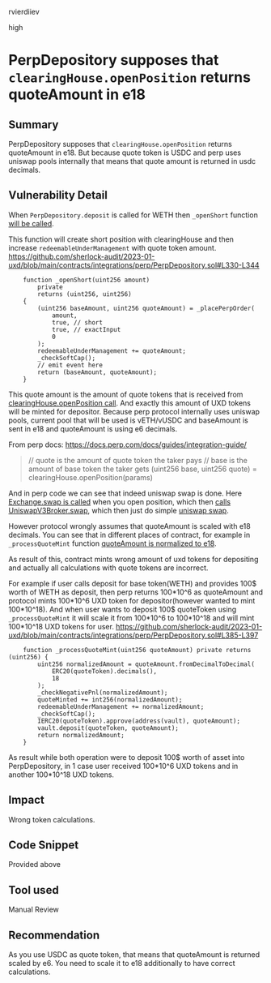 rvierdiiev

high

# PerpDepository supposes that `clearingHouse.openPosition` returns quoteAmount in e18

## Summary
PerpDepository supposes that `clearingHouse.openPosition` returns quoteAmount in e18. But because quote token is USDC and perp uses uniswap pools internally that means that quote amount is returned in usdc decimals.
## Vulnerability Detail
When `PerpDepository.deposit` is called for WETH then `_openShort` function [will be called](https://github.com/sherlock-audit/2023-01-uxd/blob/main/contracts/integrations/perp/PerpDepository.sol#L246).

This function will create short position with clearingHouse and then increase `redeemableUnderManagement` with quote token amount.
https://github.com/sherlock-audit/2023-01-uxd/blob/main/contracts/integrations/perp/PerpDepository.sol#L330-L344
```solidity
    function _openShort(uint256 amount)
        private
        returns (uint256, uint256)
    {
        (uint256 baseAmount, uint256 quoteAmount) = _placePerpOrder(
            amount,
            true, // short
            true, // exactInput
            0
        );
        redeemableUnderManagement += quoteAmount;
        _checkSoftCap();
        // emit event here
        return (baseAmount, quoteAmount);
    }
```
This quote amount is the amount of quote tokens that is received from [clearingHouse.openPosition call](https://github.com/sherlock-audit/2023-01-uxd/blob/main/contracts/integrations/perp/PerpDepository.sol#L367-L369). And exactly this amount of UXD tokens will be minted for depositor.
Because perp protocol internally uses uniswap pools, current pool that will be used is vETH/vUSDC and baseAmount is sent in e18 and quoteAmount is using e6 decimals.

From perp docs:
https://docs.perp.com/docs/guides/integration-guide/
> // quote is the amount of quote token the taker pays
// base is the amount of base token the taker gets
(uint256 base, uint256 quote) = clearingHouse.openPosition(params)

And in perp code we can see that indeed uniswap swap is done. Here [Exchange.swap is called](https://github.com/perpetual-protocol/perp-curie-contract/blob/main/contracts/ClearingHouse.sol#L898-L908) when you open position, which then [calls UniswapV3Broker.swap](https://github.com/perpetual-protocol/perp-curie-contract/blob/main/contracts/Exchange.sol#L468), which then just do simple [uniswap swap](https://github.com/perpetual-protocol/perp-curie-contract/blob/main/contracts/lib/UniswapV3Broker.sol#L143-L151).  

However protocol wrongly assumes that quoteAmount is scaled with e18 decimals.
You can see that in different places of contract, for example in `_processQuoteMint` function [quoteAmount is normalized to e18](https://github.com/sherlock-audit/2023-01-uxd/blob/main/contracts/integrations/perp/PerpDepository.sol#L386-L389).

As result of this, contract mints wrong amount of uxd tokens for depositing and actually all calculations with quote tokens are incorrect.

For example if user calls deposit for base token(WETH) and provides 100$ worth of WETH as deposit, then perp returns 100\*10^6 as quoteAmount and protocol mints 100\*10^6 UXD token for depositor(however wanted to mint 100\*10^18).
And when user wants to deposit 100$ quoteToken using `_processQuoteMint` it will scale it from 100\*10^6 to 100\*10^18 and will mint 100\*10^18 UXD tokens for user.
https://github.com/sherlock-audit/2023-01-uxd/blob/main/contracts/integrations/perp/PerpDepository.sol#L385-L397
```solidity
    function _processQuoteMint(uint256 quoteAmount) private returns (uint256) {
        uint256 normalizedAmount = quoteAmount.fromDecimalToDecimal(
            ERC20(quoteToken).decimals(),
            18
        );
        _checkNegativePnl(normalizedAmount);
        quoteMinted += int256(normalizedAmount);
        redeemableUnderManagement += normalizedAmount;
        _checkSoftCap();
        IERC20(quoteToken).approve(address(vault), quoteAmount);
        vault.deposit(quoteToken, quoteAmount);
        return normalizedAmount;
    }
```

As result while both operation were to deposit 100$ worth of asset into PerpDepository, in 1 case user received 100\*10^6 UXD tokens and in another 100\*10^18 UXD tokens.
## Impact
Wrong token calculations.
## Code Snippet
Provided above
## Tool used

Manual Review

## Recommendation
As you use USDC as quote token, that means that quoteAmount is returned scaled by e6. You need to scale it to e18 additionally to have correct calculations.